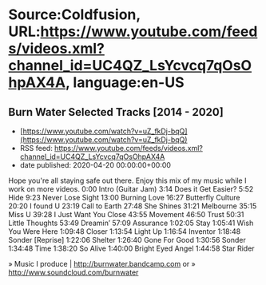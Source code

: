 # Source:Coldfusion, URL:https://www.youtube.com/feeds/videos.xml?channel_id=UC4QZ_LsYcvcq7qOsOhpAX4A, language:en-US

## Burn Water Selected Tracks [2014 - 2020]
 - [https://www.youtube.com/watch?v=uZ_fkDj-bqQ](https://www.youtube.com/watch?v=uZ_fkDj-bqQ)
 - RSS feed: https://www.youtube.com/feeds/videos.xml?channel_id=UC4QZ_LsYcvcq7qOsOhpAX4A
 - date published: 2020-04-20 00:00:00+00:00

Hope you're all staying safe out there. Enjoy this mix of my music while I work on more videos.
0:00 Intro (Guitar Jam)
3:14 Does it Get Easier?
5:52 Hide
9:23 Never Lose Sight
13:00 Burning Love
16:27 Butterfly Culture
20:20 I found U
23:19 Call to Earth
27:48 She Shines
31:21 Melbourne
35:15 Miss U
39:28 I Just Want You Close
43:55 Movement
46:50 Trust
50:31 Little Thoughts
53:49 Dreamin’
57:09 Assurance
1:02:05 Stay
1:05:41 Wish You Were Here
1:09:48 Closer
1:13:54 Light Up
1:16:54 Inventor
1:18:48 Sonder [Reprise]
1:22:06 Shelter
1:26:40 Gone For Good
1:30:56 Sonder
1:34:48 Time
1:38:20 So Alive
1:40:00 Bright Eyed Angel
1:44:58 Star Rider


» Music I produce | http://burnwater.bandcamp.com or 
» http://www.soundcloud.com/burnwater

